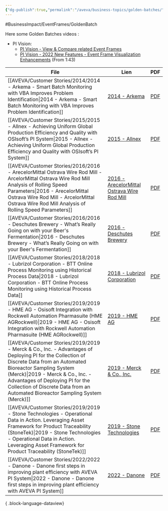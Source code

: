 ```yaml
---
{"dg-publish":true,"permalink":"/aveva/business-topics/golden-batches/"}
---
```


#BusinessImpact/EventFrames/GoldenBatch 

Here some Golden Batches videos :
- PI Vision:
    - [PI Vision - View & Compare related Event Frames](https://www.youtube.com/watch?v=I2W5vA43944 "https://www.youtube.com/watch?v=i2w5va43944")
    - [PI Vision - 2022 New Features - Event Frame Visualization Enhancements](https://www.youtube.com/watch?v=apE-B8hkOy4&t=103s "https://www.youtube.com/watch?v=ape-b8hkoy4&t=103s") (From 1:43)

| File                                                                                                                                                                                                                                                                                                                              | Lien                                                                                                                                                                                         | PDF                                                                                                                                                                                                                                                                     |
| --------------------------------------------------------------------------------------------------------------------------------------------------------------------------------------------------------------------------------------------------------------------------------------------------------------------------------- | -------------------------------------------------------------------------------------------------------------------------------------------------------------------------------------------- | ----------------------------------------------------------------------------------------------------------------------------------------------------------------------------------------------------------------------------------------------------------------------- |
| [[AVEVA/Customer Stories/2014/2014 - Arkema - Smart Batch Monitoring with VBA Improves Problem Identification\|2014 - Arkema - Smart Batch Monitoring with VBA Improves Problem Identification]]                                                                                                                               | [2014 - Arkema](https://resources.osisoft.com/presentations/smart-batch-monitoring-with-vba-improves-problem-identification/)                                                                | [PDF](https://cdn.osisoft.com/corp/en/media/presentations/2014/UsersConference2014/PDF/UC2014_Arkema_Duffy_SmartBatchMonitoringwithVBAImprovesProblemIdentification.pdf)                                                                                                |
| [[AVEVA/Customer Stories/2015/2015 - Allnex - Achieving Uniform Global Production Efficiency and Quality with OSIsoft’s PI System\|2015 - Allnex - Achieving Uniform Global Production Efficiency and Quality with OSIsoft’s PI System]]                                                                                       | [2015 - Allnex](https://resources.osisoft.com/presentations/achieving-uniform-global-production-efficiency-and-quality-with-osisoft-s-pi-system/)                                            | [PDF](https://cdn.osisoft.com/corp/en/media/presentations/2015/EMEA2015/PDF/UC15EU02PH08_Allnex_DeWildeFlorianSpribille_AchievingUniformGlobalProductionEfficiencyandQualitywithOSIsoftsPISystem.pdf)                                                                   |
| [[AVEVA/Customer Stories/2016/2016 - ArecelorMittal Ostrava Wire Rod Mill - ArcelorMittal Ostrava Wire Rod Mill Analysis of Rolling Speed Parameters\|2016 - ArecelorMittal Ostrava Wire Rod Mill - ArcelorMittal Ostrava Wire Rod Mill Analysis of Rolling Speed Parameters]]                                                 | [2016 - ArecelorMittal Ostrava Wire Rod Mill](https://resources.osisoft.com/presentations/arcelormittal-ostrava-wire-rod-mill--analysis-of-rolling-speed-parameters/)                        | [PDF](https://cdn.osisoft.com/osi/presentations/2016-users-conference-emea-berlin/2016-users-conference-emea-berlin-d2-Process-Industries-E060-ArecelorMittal-Ostrava-Wire-Rod-Mill-Domck-ArcelorMittal-Ostrava-Wire-Rod-Mill-Analysis-of-Rolling-Speed-Parameters.pdf) |
| [[AVEVA/Customer Stories/2016/2016 - Deschutes Brewery - What’s Really Going on with your Beer's Fermentation\|2016 - Deschutes Brewery - What’s Really Going on with your Beer's Fermentation]]                                                                                                                               | [2016 - Deschutes Brewery](https://resources.osisoft.com/presentations/what-s-really-going-on-with-your-beer-s-fermentation-/)                                                               | [PDF](https://cdn.osisoft.com/corp/en/media/presentations/2016/UsersConference2016/PDF/PH162020_DeschutesBreweryDeschutesBrewery_FaivreTimAlexander_WhatsReallyGoingonwithyourBeersFermentation.pdf)                                                                    |
| [[AVEVA/Customer Stories/2018/2018 - Lubrizol Corporation - BTT Online Process Monitoring using Historical Process Data\|2018 - Lubrizol Corporation - BTT Online Process Monitoring using Historical Process Data]]                                                                                                           | [2018 - Lubrizol Corporation](https://resources.osisoft.com/presentations/btt--online-process-monitoring-using-historical-process-data/)                                                     | [PDF](https://cdn.osisoft.com/osi/presentations/2018-uc-emea-barcelona/UC18EU-D2LS05-Lubrizol-Martin-BTT-Online-Process-Monitoring-using-Historical-Process-Data.pdf)                                                                                                   |
| [[AVEVA/Customer Stories/2019/2019 - HME AG - Osisoft Integration with Rockwell Automation Pharmasuite (HME AGRockwell)\|2019 - HME AG - Osisoft Integration with Rockwell Automation Pharmasuite (HME AGRockwell)]]                                                                                                           | [2019 - HME AG](https://resources.osisoft.com/presentations/osisoft-integration-with-rockwell-automation-pharmasuite--hme-ag/rockwellx/)                                                     | [PDF](https://cdn.osisoft.com/osi/presentations/2019-uc-gothenburg/UC19EU-D2LS07-HMEAG-Muehlfriedel-Osisoft-Integration-with-Rockwell-Automation-Pharmasuite.pdf)                                                                                                       |
| [[AVEVA/Customer Stories/2019/2019 - Merck & Co., Inc. - Advantages of Deploying PI for the Collection of Discrete Data from an Automated Bioreactor Sampling System (Merck)\|2019 - Merck & Co., Inc. - Advantages of Deploying PI for the Collection of Discrete Data from an Automated Bioreactor Sampling System (Merck)]] | [2019 - Merck & Co., Inc.](https://resources.osisoft.com/presentations/advantages-of-deploying-pi-for-the-collection-of-discrete-data-from-an-automated-bioreactor-sampling-system--merckx/) | [PDF](https://cdn.osisoft.com/osi/presentations/2019-uc-san-francisco/US19NA-D2LS02-Merck-ONeill-Advantages-of-Deploying-PI-for-the-Collection-of-Discrete-Data-from-an-Automated-Bioreactor.pdf)                                                                       |
| [[AVEVA/Customer Stories/2019/2019 - Stone Technologies - Operational Data in Action. Leveraging Asset Framework for Product Traceability (StoneTek)\|2019 - Stone Technologies - Operational Data in Action. Leveraging Asset Framework for Product Traceability (StoneTek)]]                                                 | [2019 - Stone Technologies](https://resources.osisoft.com/presentations/operational-data-in-action--leveraging-asset-framework-for-product-traceability--stonetekx/)                         | [PDF](https://cdn.osisoft.com/osi/presentations/2019-uc-san-francisco/US19NA-D2FB02-StoneTechnologies-Gallant-Operational-Data-in-Action-Leveraging-Asset-Framework.pdf)                                                                                                |
| [[AVEVA/Customer Stories/2022/2022 - Danone - Danone first steps in improving plant efficiency with AVEVA PI System\|2022 - Danone - Danone first steps in improving plant efficiency with AVEVA PI System]]                                                                                                                   | [2022 - Danone](https://resources.osisoft.com/presentations/danone-first-steps-in-improving-plant-efficiency-with-aveva-pi-system/)                                                          | [PDF](https://cdn.osisoft.com/osi/presentations/2022-AVEVA-Amsterdam/UC22EU-D2CP060-Danone-Peeters-First-steps-in-improving-plant-efficiency.pdf)                                                                                                                       |

{ .block-language-dataview}
